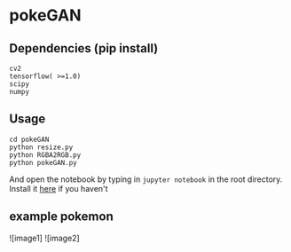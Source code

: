 # pokeGAN


## Dependencies (pip install) 
```
cv2
tensorflow( >=1.0)
scipy
numpy
```
## Usage
```
cd pokeGAN
python resize.py
python RGBA2RGB.py
python pokeGAN.py
```

And open the notebook by typing in `jupyter notebook` in the root directory. Install it [here](http://jupyter.readthedocs.io/en/latest/install.html) if you haven't  

## example pokemon
![image1]
![image2]

